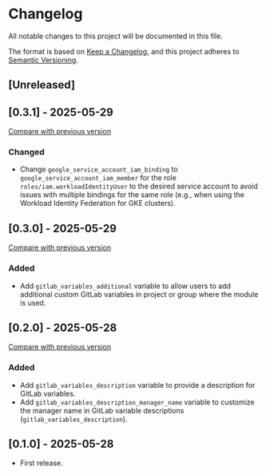 # Changelog

All notable changes to this project will be documented in this file.

The format is based on [Keep a Changelog](https://keepachangelog.com/en/1.1.0/),
and this project adheres
to [Semantic Versioning](https://semver.org/spec/v2.0.0.html).

## [Unreleased]

## [0.3.1] - 2025-05-29

[Compare with previous version](https://github.com/sparkfabrik/terraform-google-gcp-gitlab-wif/compare/0.3.0...0.3.1)

### Changed

- Change `google_service_account_iam_binding` to `google_service_account_iam_member` for the role `roles/iam.workloadIdentityUser` to the desired service account to avoid issues with multiple bindings for the same role (e.g., when using the Workload Identity Federation for GKE clusters).

## [0.3.0] - 2025-05-29

[Compare with previous version](https://github.com/sparkfabrik/terraform-google-gcp-gitlab-wif/compare/0.2.0...0.3.0)

### Added

- Add `gitlab_variables_additional` variable to allow users to add additional custom GitLab variables in project or group where the module is used.

## [0.2.0] - 2025-05-28

[Compare with previous version](https://github.com/sparkfabrik/terraform-google-gcp-gitlab-wif/compare/0.1.0...0.2.0)

### Added

- Add `gitlab_variables_description` variable to provide a description for GitLab variables.
- Add `gitlab_variables_description_manager_name` variable to customize the manager name in GitLab variable descriptions (`gitlab_variables_description`).

## [0.1.0] - 2025-05-28

- First release.
